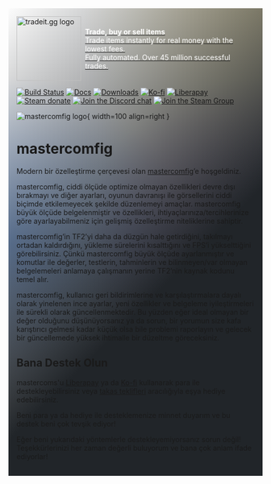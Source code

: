 <div style="background: linear-gradient(135deg, rgba(33,37,41, 0.01), rgba(33,37,41, 1) 60%),radial-gradient(ellipse at top left, rgba(255,255,255, 0.5), transparent 50%),radial-gradient(ellipse at top right, rgba(255,228,132, 0.5), transparent 50%),radial-gradient(ellipse at center right, rgba(112.520718,44.062154,249.437846, 0.5), transparent 50%),radial-gradient(ellipse at center left, rgba(13,110,253, 0.5), transparent 50%);padding:1rem" class="md-typeset"><div><div style="display: flex;align-items: center;">
    <div>
        <a href="https://tradeit.gg/?aff=comfig">
            <img style="height:8rem;width:8rem;aspect-ratio:1/1;display: inline-block;" alt="tradeit.gg logo" src="https://mastercomfig.com/img/third_party/tradeit.webp" width="128" height="128">
        </a>
    </div>
    <div style="margin-left: 0.5rem;">
        <a href="https://tradeit.gg/?aff=comfig">
            <p style="color:#fff">
                <strong>Trade, buy or sell items</strong><br>
                Trade items instantly for real money with the lowest fees.<br>
                Fully automated. Over 45 million successful trades.
            </p>
        </a>
    </div>
</div>


[![Build Status](https://img.shields.io/github/actions/workflow/status/mastercomfig/mastercomfig/main.yml?branch=release&style=flat-square&logo=mastercomfig)](https://github.com/mastercomfig/mastercomfig/actions/workflows/main.yml)
[![Docs](https://img.shields.io/github/actions/workflow/status/mastercomfig/mastercomfig/docs.yml?branch=release&label=docs&style=flat-square)](index.md)
[![Downloads](https://img.shields.io/github/downloads/mastercomfig/mastercomfig/latest/total.svg?style=flat-square&logo=mastercomfig)](https://mastercomfig.com/app)
[![Ko-fi](https://img.shields.io/badge/Support%20me%20on-Ko--fi-FF5E5B.svg?logo=ko-fi&style=flat-square)](https://ko-fi.com/mastercoms)
[![Liberapay](https://img.shields.io/liberapay/receives/mastercoms.svg?logo=liberapay&style=flat-square)](https://liberapay.com/mastercoms/)
[![Steam donate](https://img.shields.io/badge/Donate%20via-Steam-00adee.svg?style=flat-square&logo=steam)](https://steamcommunity.com/tradeoffer/new/?partner=85845165&token=M9cQHh8N)
[![Join the Discord chat](https://img.shields.io/badge/Discord-mastercomfig-5865F2.svg?style=flat-square&logo=discord)](https://discord.gg/mastercomfig-389089828249010188)
[![Join the Steam Group](https://img.shields.io/badge/Steam-mastercomfig-00adee.svg?logo=steam&style=flat-square)](https://steamcommunity.com/groups/comfig)

![mastercomfig logo](https://mastercomfig.com/img/mastercomfig_logo.svg){ width=100 align=right }

# mastercomfig

Modern bir özelleştirme çerçevesi olan [mastercomfig](https://mastercomfig.com)’e hoşgeldiniz.

mastercomfig, ciddi ölçüde optimize olmayan özellikleri devre dışı bırakmayı ve diğer ayarları, oyunun davranışı ile görsellerini ciddi biçimde etkilemeyecek şekilde düzenlemeyi amaçlar. mastercomfig büyük ölçüde belgelenmiştir ve özellikleri, ihtiyaçlarınıza/tercihlerinize göre ayarlayabilmeniz için gelişmiş özelleştirme niteliklerine sahiptir.

mastercomfig’in TF2’yi daha da düzgün hale getirdiğini, takılmayı ortadan kaldırdığını, yükleme sürelerini kısalttığını ve FPS’i yükselttiğini görebilirsiniz. Çünkü mastercomfig büyük ölçüde ayarlanmıştır ve komutlar ile değerler, testlerin, tahminlerin ve bilinmeyen/var olmayan belgelemeleri anlamaya çalışmanın yerine TF2’nin kaynak kodunu temel alır.

mastercomfig, kullanıcı geri bildirimlerine ve karşılaştırmalara dayalı olarak yinelenen ince ayarlar, yeni özellikler ve belgeleme iyileştirmeleri ile sürekli olarak güncellenmektedir. Bu yüzden eğer ideal olmayan bir değer olduğunu düşünüyorsanız ya da sorun, bir yorumun size kafa karıştırıcı gelmesi kadar küçük olsa bile problemi raporlayın ve gelecek bir güncellemede yüksek ihtimalle bir düzeltme göreceksiniz.

## Bana Destek Olun

mastercoms'u [Liberapay](https://liberapay.com/mastercoms/) ya da [Ko-fi](https://ko-fi.com/mastercoms) kullanarak para ile destekleyebilirsiniz veya [takas teklifleri](https://steamcommunity.com/tradeoffer/new/?partner=85845165&token=M9cQHh8N) aracılığıyla eşya hediye edebilirsiniz.

<!-- [Bir config komisyonu](https://ko-fi.com/mastercoms/commissions) almak için config’i bizzat tercihlerinize ve PC özelliklerinize göre ayarladığım Ko-fi’yi kullanabilirsiniz. Bunu ayrıca 3 anahtar takası ile de gerçekleştirebilirim. İsteğiniz üzerine gelişmiş komut dosyası yazabileceğim bir eklenti de var (takasla ödeme yapıyorsanız 6 anahtar). -->

<!-- Son olarak, [Ko-fi](https://ko-fi.com/mastercoms/shop) aracılığıyla bir aylığına config’e erken erişim satın alabilirsiniz. Bu, aylık sürekli config güncellemelerine erişim yerine bir ay boyunca daha sık yayınlanan güncellemelere erişim imkanı sunar. -->

Beni para ya da hediye ile desteklemenize minnet duyarım ve bu destek beni çok tevşik ediyor!

Eğer beni yukarıdaki yöntemlerle destekleyemiyorsanız sorun değil! Teşekkürlerinizi her zaman değerli buluyorum ve bana çok anlam ifade ediyorlar!
